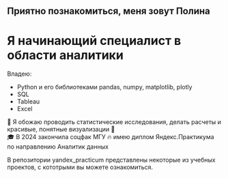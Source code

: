 ## Приятно познакомиться, меня зовут Полина 
# Я начинающий специалист в области аналитики

Владею:
- Python и его библиотеками pandas, numpy, matplotlib, plotly
- SQL
- Tableau
- Excel

:sparkling_heart: Я обожаю проводить статистические исследования, делать расчеты и красивые, понятные визуализации :sparkling_heart:   
:mortar_board: В 2024 закончила соцфак МГУ
:fire: имею диплом Яндекс.Практикума по направлению Аналитик данных

В репозитории yandex_practicum представлены некоторые из учебных проектов, с кототрыми вы можете ознакомиться.
